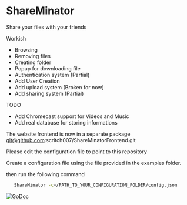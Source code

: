 ShareMinator
============

Share your files with your friends

Workish

* Browsing
* Removing files
* Creating folder
* Popup for downloading file
* Authentication system (Partial)
* Add User Creation
* Add upload system (Broken for now)
* Add sharing system (Partial)

TODO
* Add Chromecast support for Videos and Music
* Add real database for storing informations

The website frontend is now in a separate package git@github.com:scritch007/ShareMinatorFrontend.git

Please edit the configuration file to point to this repository

Create a configuration file using the file provided in the examples folder.

then run the following command

```bash
   ShareMinator -c=/PATH_TO_YOUR_CONFIGURATION_FOLDER/config.json
```

<a href="https://godoc.org/github.com/scritch007/shareit"><img src="https://godoc.org/github.com/scritch007/shareit?status.png" alt="GoDoc"></a>
